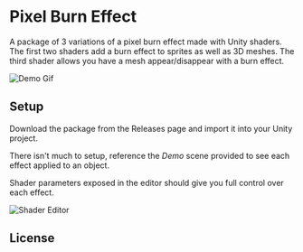 # Pixel Burn Effect

A package of 3 variations of a pixel burn effect made with Unity shaders. 
The first two shaders add a burn effect to sprites as well as 3D meshes. 
The third shader allows you have a mesh appear/disappear with a burn effect.

![Demo Gif](http://i.imgur.com/wpRVb7L.gif)

## Setup

Download the package from the Releases page and import it into your Unity project.

There isn't much to setup, reference the <i>Demo</i> scene provided to see each effect applied to an object.

Shader parameters exposed in the editor should give you full control over each effect.

![Shader Editor](http://imgur.com/b2NQPzq.png)

## License

